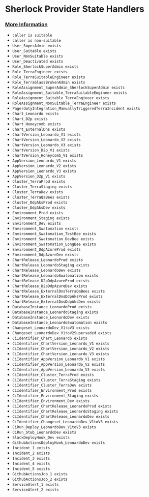 # Sherlock Provider State Handlers
### [More Information](https://docs.pact.io/getting_started/provider_states)
- `caller is suitable`
- `caller is non-suitable`
- `User_SuperAdmin exists`
- `User_Suitable exists`
- `User_NonSuitable exists`
- `User_Deactivated exists`
- `Role_SherlockSuperAdmin exists`
- `Role_TerraEngineer exists`
- `Role_TerraSuitableEngineer exists`
- `Role_TerraGlassBrokenAdmin exists`
- `RoleAssignment_SuperAdmin_SherlockSuperAdmin exists`
- `RoleAssignment_Suitable_TerraSuitableEngineer exists`
- `RoleAssignment_Suitable_TerraEngineer exists`
- `RoleAssignment_NonSuitable_TerraEngineer exists`
- `PagerdutyIntegration_ManuallyTriggeredTerraIncident exists`
- `Chart_Leonardo exists`
- `Chart_D2p exists`
- `Chart_Honeycomb exists`
- `Chart_ExternalDns exists`
- `ChartVersion_Leonardo_V1 exists`
- `ChartVersion_Leonardo_V2 exists`
- `ChartVersion_Leonardo_V3 exists`
- `ChartVersion_D2p_V1 exists`
- `ChartVersion_Honeycomb_V1 exists`
- `AppVersion_Leonardo_V1 exists`
- `AppVersion_Leonardo_V2 exists`
- `AppVersion_Leonardo_V3 exists`
- `AppVersion_D2p_V1 exists`
- `Cluster_TerraProd exists`
- `Cluster_TerraStaging exists`
- `Cluster_TerraDev exists`
- `Cluster_TerraQaBees exists`
- `Cluster_DdpAksProd exists`
- `Cluster_DdpAksDev exists`
- `Environment_Prod exists`
- `Environment_Staging exists`
- `Environment_Dev exists`
- `Environment_Swatomation exists`
- `Environment_Swatomation_TestBee exists`
- `Environment_Swatomation_DevBee exists`
- `Environment_Swatomation_LongBee exists`
- `Environment_DdpAzureProd exists`
- `Environment_DdpAzureDev exists`
- `ChartRelease_LeonardoProd exists`
- `ChartRelease_LeonardoStaging exists`
- `ChartRelease_LeonardoDev exists`
- `ChartRelease_LeonardoSwatomation exists`
- `ChartRelease_D2pDdpAzureProd exists`
- `ChartRelease_D2pDdpAzureDev exists`
- `ChartRelease_ExternalDnsTerraQaBees exists`
- `ChartRelease_ExternalDnsDdpAksProd exists`
- `ChartRelease_ExternalDnsDdpAksDev exists`
- `DatabaseInstance_LeonardoProd exists`
- `DatabaseInstance_LeonardoStaging exists`
- `DatabaseInstance_LeonardoDev exists`
- `DatabaseInstance_LeonardoSwatomation exists`
- `Changeset_LeonardoDev_V1toV3 exists`
- `Changeset_LeonardoDev_V1toV2Superseded exists`
- `CiIdentifier_Chart_Leonardo exists`
- `CiIdentifier_ChartVersion_Leonardo_V1 exists`
- `CiIdentifier_ChartVersion_Leonardo_V2 exists`
- `CiIdentifier_ChartVersion_Leonardo_V3 exists`
- `CiIdentifier_AppVersion_Leonardo_V1 exists`
- `CiIdentifier_AppVersion_Leonardo_V2 exists`
- `CiIdentifier_AppVersion_Leonardo_V3 exists`
- `CiIdentifier_Cluster_TerraProd exists`
- `CiIdentifier_Cluster_TerraStaging exists`
- `CiIdentifier_Cluster_TerraDev exists`
- `CiIdentifier_Environment_Prod exists`
- `CiIdentifier_Environment_Staging exists`
- `CiIdentifier_Environment_Dev exists`
- `CiIdentifier_ChartRelease_LeonardoProd exists`
- `CiIdentifier_ChartRelease_LeonardoStaging exists`
- `CiIdentifier_ChartRelease_LeonardoDev exists`
- `CiIdentifier_Changeset_LeonardoDev_V1toV3 exists`
- `CiRun_Deploy_LeonardoDev_V1toV3 exists`
- `CiRun_Stub_LeonardoDev exists`
- `SlackDeployHook_Dev exists`
- `GithubActionsDeployHook_LeonardoDev exists`
- `Incident_1 exists`
- `Incident_2 exists`
- `Incident_3 exists`
- `Incident_4 exists`
- `Incident_5 exists`
- `GithubActionsJob_1 exists`
- `GithubActionsJob_2 exists`
- `ServiceAlert_1 exists`
- `ServiceAlert_2 exists`
